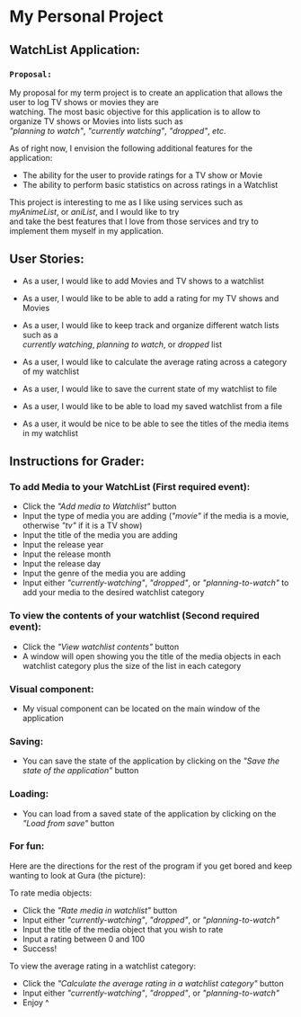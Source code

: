 # My Personal Project

##  WatchList Application:


### `Proposal: `

My proposal for my term project is to create an application that allows the user to log TV shows or movies they are \
watching. The most basic objective for this application is to allow to organize TV shows or Movies into lists such as \
*"planning to watch"*, *"currently watching"*, *"dropped"*, *etc*.

As of right now, I envision the following additional features for the application:
- The ability for the user to provide ratings for a TV show or Movie
- The ability to perform basic statistics on across ratings in a Watchlist

This project is interesting to me as I like using services such as *myAnimeList*, or *aniList*, and I would like to try\
and take the best features that I love from those services and try to implement them myself in my application.

## User Stories:
- As a user, I would like to add Movies and TV shows to a watchlist
- As a user, I would like to be able to add a rating for my TV shows and Movies
- As a user, I would like to keep track and organize different watch lists such as a \
*currently watching*, *planning to watch*, or *dropped* list
- As a user, I would like to calculate the average rating across a category of my watchlist


- As a user, I would like to save the current state of my watchlist to file
- As a user, I would like to be able to load my saved watchlist from a file
- As a user, it would be nice to be able to see the titles of the media items in my watchlist
## Instructions for Grader:


### To add Media to your WatchList (First required event):
- Click the *"Add media to Watchlist"* button
- Input the type of media you are adding (*"movie"* if the media is a movie, otherwise *"tv"* if it is a TV show)
- Input the title of the media you are adding
- Input the release year
- Input the release month
- Input the release day
- Input the genre of the media you are adding
- Input either *"currently-watching"*, *"dropped"*, or *"planning-to-watch"* to add your media to the desired watchlist category


### To view the contents of your watchlist (Second required event):
- Click the *"View watchlist contents"* button
- A window will open showing you the title of the media objects in each watchlist category plus the size of the list in 
each category

### Visual component:
- My visual component can be located on the main window of the application

### Saving:
- You can save the state of the application by clicking on the *"Save the state of the application"* button

### Loading:
- You can load from a saved state of the application by clicking on the *"Load from save"* button

### For fun:
Here are the directions for the rest of the program if you get bored and keep wanting to look at Gura (the picture):

To rate media objects:

- Click the *"Rate media in watchlist"* button
- Input either *"currently-watching"*, *"dropped"*, or *"planning-to-watch"*
- Input the title of the media object that you wish to rate
- Input a rating between 0 and 100
- Success!

To view the average rating in a watchlist category:
- Click the *"Calculate the average rating in a watchlist category"* button 
- Input either *"currently-watching"*, *"dropped"*, or *"planning-to-watch"*
- Enjoy ^